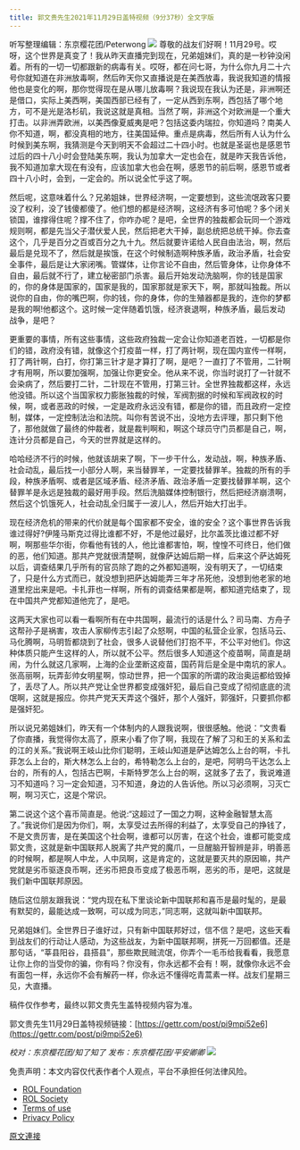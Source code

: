 ```yaml
---
title: 郭文贵先生2021年11月29日盖特视频（9分37秒）全文字版
---
```


听写整理编辑：东京樱花团/Peterwong
![](https://assets.gnews.org/wp-content/uploads/2021/11/image-946.png)
尊敬的战友们好啊！11月29号。哎呀，这个世界是真变了！我从昨天直播完到现在，兄弟姐妹们，真的是一秒钟没闲着。所有的一切一切都跟新的病毒有关。哎呀，都在问七哥，为什么你九月二十六号你就知道在非洲放毒啊，然后昨天你又直播说是在美西放毒，我说我知道的情报他也是变化的啊，那你觉得现在是从哪儿放毒啊？我说现在我认为还是，非洲啊还是借口，实际上美西啊，美国西部已经有了，一定从西到东啊，西包括了哪个地方，可不是光是洛杉矶，我说这就是真相。当然了啊，非洲这个对欧洲是一个重大打击。以非洲弄欧洲，以美西像夏威夷是吧？包括这委内瑞拉，你知道吗？南美人你不知道，啊，都没真相的地方，往美国延伸。重点是病毒，然后所有人认为什么时候到美东啊，我猜测是今天到明天不会超过二十四小时。也就是圣诞也是感恩节过后的四十八小时会登陆美东啊，我认为加拿大一定也会在，就是昨天我告诉他，我不知道加拿大现在有没有，应该加拿大也会在啊，感恩节的前后啊，感恩节或者四十八小时，会到，一定会的。所以说全忙乎这了啊。

然后呢，这意味着什么？兄弟姐妹，世界经济啊，一定要想到，这些流氓政客只要没了权利，没了钱傻都傻了。他们想的都是经济啊，这经济有多可怕呢？多个闭关锁国，谁撑得住呢？撑不住了，你咋办呢？是吧，全世界的独裁都会玩同一个游戏规则啊，都是先当父子潜伏爱人民，然后把老大干掉，副总统把总统干掉。你去查这个，几乎是百分之百或百分之九十九。然后就要许诺给人民自由法治，啊，然后最后是兑现不了，然后就是挨饿，在这个时候制造啊种族矛盾，政治矛盾，社会安全事件，最后是让大家闭嘴。管媒体，让你言论不自由，然后管身体，让你身体不自由，最后就不行了，建立秘密部门杀害。最后开始发动洗脑啊，你的钱是国家的，你的身体是国家的，国家是我的，国家那就是家天下，啊，那就叫独裁。所以说你的自由，你的嘴巴啊，你的钱，你的身体，你的生殖器都是我的，连你的梦都是我的啊!他都这个。这时候一定伴随着饥饿，经济衰退啊，种族矛盾，最后发动战争，是吧？

更重要的事情，所有这些事情，这些政府独裁一定会让你知道老百姓，一切都是你们的错，政府没有错，就像这个打疫苗一样，打了两针啊，现在国内宣传一样啊，打了两针啊，白打，你打第三针才是才算打了啊，是吧？一直打了不管用，二针啊才有用啊，所以要加强啊，加强让你更安全。他从来不说，你当时说打了一针就不会染病了，然后要打二针，二针现在不管用，打第三针。全世界独裁都这样，永远他没错。所以这个当国家权力膨胀独裁的时候，军阀割据的时候和军阀政权的时候，啊，或者恶政的时候，一定是政府永远没有错，都是你的错，而且政府一定控制，媒体，一定控制法治和法院。叫你有苦说不出，没地方去评理，那只剩下他了，那他就做了最终的仲裁者，就是裁判啊和，啊这个球员守门员都是自己，啊，连计分员都是自己，今天的世界就是这样的。

哈哈经济不行的时候，他就该胡来了啊，下一步干什么，发动战，啊，种族矛盾、社会动乱，最后找一小部分人啊，来当替罪羊，一定要找替罪羊。独裁的所有的手段，种族矛盾啊、或者是区域矛盾、经济矛盾、政治矛盾一定要找替罪羊啊，这个替罪羊是永远是独裁的最好用手段。然后洗脑媒体控制银行，然后把经济崩溃啊，然后这个饥饿死人，社会动乱全归属于一波儿人，然后开始大打出手。

现在经济危机的带来的代价就是每个国家都不安全，谁的安全？这个事世界告诉我谁过得好?伊隆马斯克过得比谁都不好，不是他过最好，比尔盖茨比谁过都不好啊，啊那些华尔街，你看他有钱的人，他比谁都害怕，啊，惶惶不可终日，他们做的恶，他们知道。那共产党就很清楚啊，就像萨达姆后期一样，后来这个萨达姆死以后，调查结果几乎所有的官员除了跑的之外都知道啊，没有明天了，一切结束了，只是什么方式而已，就没想到把萨达姆能弄三年才吊死他，没想到他老家的地道里挖出来是吧。卡扎菲也一样啊，所有的调查结果都是啊，都知道完结束了，现在中国共产党都知道他完了，是吧。

这两天大家也可以看一看啊所有在中共国啊，最流行的话是什么？司马南、方舟子这帮孙子是祸害，攻击人家柳传志引起了众怒啊，中国的私营企业家，包括马云、马化腾啊，马明哲都烧到了社会，很多人说替他们打抱不平，不公平对他们。你这种体质只能产生这样的人，所以就不公平。然后很多人知道这个疫苗啊，简直是胡闹，为什么就这几家啊，上海的企业垄断这疫苗，国药背后是全是中南坑的家人。张高丽啊，玩弄彭帅女明星啊，惊动世界，把一个国家的所谓的政治奥运都给毁掉了，丢尽了人。所以共产党让全世界都变成强奸犯，最后自己变成了彻彻底底的流氓啊，这就是报应。你共产党天天弄这个强奸，那个人强奸，郭强奸，只要抓你都是强奸犯。

所以说兄弟姐妹们，昨天有一个体制内的人跟我说啊，很很感触。他说：“文贵看了你直播，我觉得你太高了，原来小看了你了啊，我现在了解了习和王的关系和孟的江的关系。”我说啊王岐山比你们聪明，王岐山知道是萨达姆怎么上台的啊，卡扎菲怎么上台的，斯大林怎么上台的，希特勒怎么上台的，是吧，阿明乌干达怎么上台的，所有的人，包括古巴啊，卡斯特罗怎么上台的啊，这就多了去了，我说难道习不知道吗？习一定会知道，习不知道，身边的人告诉他。所以习必须啊，习灭亡啊，啊习灭亡，这是个常识。

第二说这个这个喜币简直是。他说:“这超过了一国之力啊，这种金融智慧太高了。”我说你们是因为你们，啊，太享受过去所得的利益了，太享受自己的挣钱了，不是文贵厉害，是在美国这个社会啊，谁都可以厉害，在这个社会，谁都可能变成郭文贵，这就是新中国联邦人脱离了共产党的魔爪，一旦醒脑开智辨是非，明善恶的时候啊，都是啊人中龙，人中凤啊，这是肯定的，这就是要灭共的原因嘛，共产党就是劣币驱逐良币啊，还劣币把良币变成了极恶币啊，恶劣的币，是吧，这就是我们新中国联邦原因。

随后这位朋友跟我说：“党内现在私下里谈论新中国联邦和喜币是最时髦的，是最有默契的，最能达成一致啊，可以成为同志，”同志啊，这就叫新中国联邦。

兄弟姐妹们。全世界日子谁好过，只有新中国联邦好过，信不信？是吧，这些天看到战友们的行动让人感动，为这些战友，为新中国联邦啊，拼死一万回都值。还是那句话，“莘县阳谷，县搭县”，那些欺民贼流氓，你弄个一毛币给我看看，我愿意让你上你的当受你的骗，你有吗？你没有，你永远都不会有！啊，就像你永远不会有面包一样，永远你不会有解药一样，你永远不懂得吃青蒿素一样。战友们星期三见，大直播。

稿件仅作参考，最终以郭文贵先生盖特视频内容为准。

郭文贵先生11月29日盖特视频链接：[https://gettr.com/post/pi9mpi52e6](https://gettr.com/post/pi9mpi52e6)

*校对：东京樱花团/知了知了
发布：东京樱花团/平安卿卿*
![](https://assets.gnews.org/wp-content/uploads/2021/11/%E6%9C%80%E6%96%B0%E7%89%88.png)
 

免责声明：本文内容仅代表作者个人观点，平台不承担任何法律风险。

- [ROL Foundation](https://rolfoundation.org/)
- [ROL Society](https://rolsociety.org/)
- [Terms of use](https://gnews.org/terms-of-use-3/)
- [Privacy Policy](https://gnews.org/privacy-policy/)

[原文連接](https://gnews.org/zh-hans/1707439/)